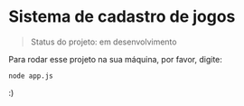 # Sistema de cadastro de jogos

> Status do projeto: em desenvolvimento

Para rodar esse projeto na sua máquina, por favor, digite:

```
node app.js
```

:)
